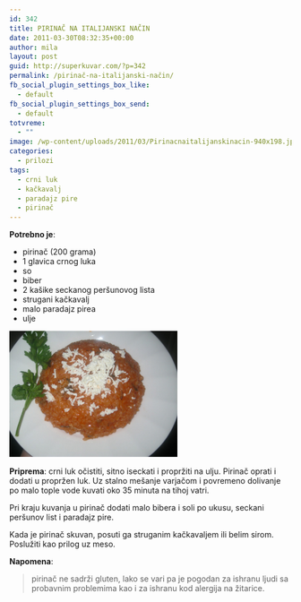 ```yaml
---
id: 342
title: PIRINAČ NA ITALIJANSKI NAČIN
date: 2011-03-30T08:32:35+00:00
author: mila
layout: post
guid: http://superkuvar.com/?p=342
permalink: /pirinač-na-italijanski-način/
fb_social_plugin_settings_box_like:
  - default
fb_social_plugin_settings_box_send:
  - default
totvreme:
  - ""
image: /wp-content/uploads/2011/03/Pirinacnaitalijanskinacin-940x198.jpg
categories:
  - prilozi
tags:
  - crni luk
  - kačkavalj
  - paradajz pire
  - pirinač
---
```

**Potrebno je**:

  * pirinač (200 grama)
  * 1 glavica crnog luka
  * so
  * biber
  * 2 kašike seckanog peršunovog lista
  * strugani kačkavalj
  * malo paradajz pirea
  * ulje

<img class="alignnone size-medium wp-image-5779" src="/wp-content/uploads/2011/03/Pirinacnaitalijanskinacin-1024x768.jpg" alt="Pirinacnaitalijanskinacin" width="300" height="225" /> 

**Priprema**: crni luk očistiti, sitno iseckati i propržiti na ulju. Pirinač oprati i dodati u propržen luk. Uz stalno mešanje varjačom i povremeno dolivanje po malo tople vode kuvati oko 35 minuta na tihoj vatri.

Pri kraju kuvanja u pirinač dodati malo bibera i soli po ukusu, seckani peršunov list i paradajz pire.

Kada je pirinač skuvan, posuti ga struganim kačkavaljem ili belim sirom. Poslužiti kao prilog uz meso.

**Napomena**: 
> pirinač ne sadrži gluten, lako se vari pa je pogodan za ishranu ljudi sa probavnim problemima kao i za ishranu kod alergija na žitarice.